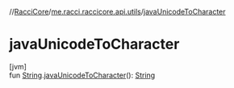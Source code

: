 //[RacciCore](../../index.md)/[me.racci.raccicore.api.utils](index.md)/[javaUnicodeToCharacter](java-unicode-to-character.md)

# javaUnicodeToCharacter

[jvm]\
fun [String](https://kotlinlang.org/api/latest/jvm/stdlib/kotlin/-string/index.html).[javaUnicodeToCharacter](java-unicode-to-character.md)(): [String](https://kotlinlang.org/api/latest/jvm/stdlib/kotlin/-string/index.html)

